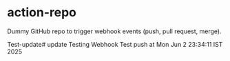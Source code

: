 # action-repo
Dummy GitHub repo to trigger webhook events (push, pull request, merge).

Test-update# update
Testing Webhook
Test push at Mon Jun  2 23:34:11 IST 2025
